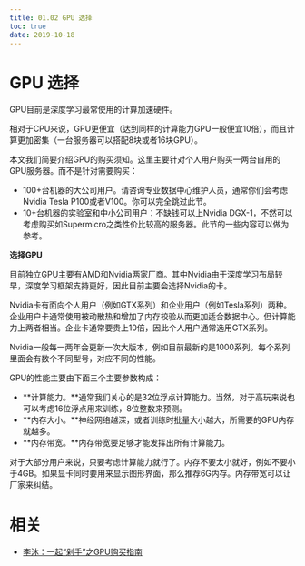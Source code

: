 ```yaml
---
title: 01.02 GPU 选择
toc: true
date: 2019-10-18
---
```

# GPU 选择

GPU目前是深度学习最常使用的计算加速硬件。

相对于CPU来说，GPU更便宜（达到同样的计算能力GPU一般便宜10倍），而且计算更加密集（一台服务器可以搭配8块或者16块GPU）。


本文我们简要介绍GPU的购买须知。这里主要针对个人用户购买一两台自用的GPU服务器。而不是针对需要购买：

- 100+台机器的大公司用户。请咨询专业数据中心维护人员，通常你们会考虑Nvidia Tesla P100或者V100。你可以完全跳过此节。
- 10+台机器的实验室和中小公司用户：不缺钱可以上Nvidia DGX-1，不然可以考虑购买如Supermicro之类性价比较高的服务器。此节的一些内容可以做为参考。



**选择GPU**

目前独立GPU主要有AMD和Nvidia两家厂商。其中Nvidia由于深度学习布局较早，深度学习框架支持更好，因此目前主要会选择Nvidia的卡。

Nvidia卡有面向个人用户（例如GTX系列）和企业用户（例如Tesla系列）两种。企业用户卡通常使用被动散热和增加了内存校验从而更加适合数据中心。但计算能力上两者相当。企业卡通常要贵上10倍，因此个人用户通常选用GTX系列。



Nvidia一般每一两年会更新一次大版本，例如目前最新的是1000系列。每个系列里面会有数个不同型号，对应不同的性能。



GPU的性能主要由下面三个主要参数构成：



- **计算能力。**通常我们关心的是32位浮点计算能力。当然，对于高玩来说也可以考虑16位浮点用来训练，8位整数来预测。
- **内存大小。**神经网络越深，或者训练时批量大小越大，所需要的GPU内存就越多。
- **内存带宽。**内存带宽要足够才能发挥出所有计算能力。



对于大部分用户来说，只要考虑计算能力就行了。内存不要太小就好，例如不要小于4GB。如果显卡同时要用来显示图形界面，那么推荐6G内存。内存带宽可以让厂家来纠结。

# 相关

- [李沐：一起“剁手”之GPU购买指南](http://www.sohu.com/a/193300974_494939)
